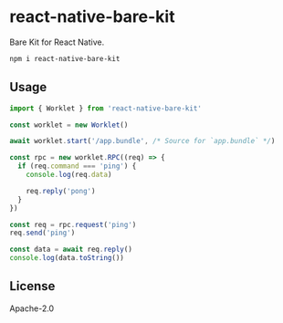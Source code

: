 # react-native-bare-kit

Bare Kit for React Native.

```sh
npm i react-native-bare-kit
```

## Usage

```js
import { Worklet } from 'react-native-bare-kit'

const worklet = new Worklet()

await worklet.start('/app.bundle', /* Source for `app.bundle` */)

const rpc = new worklet.RPC((req) => {
  if (req.command === 'ping') {
    console.log(req.data)

    req.reply('pong')
  }
})

const req = rpc.request('ping')
req.send('ping')

const data = await req.reply()
console.log(data.toString())
```

## License

Apache-2.0
